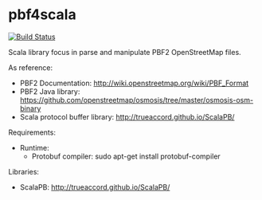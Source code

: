 # pbf4scala
[![Build Status](https://travis-ci.org/angelcervera/pbf4scala.svg)](https://travis-ci.org/angelcervera/pbf4scala)

Scala library focus in parse and manipulate PBF2 OpenStreetMap files.

As reference:

  - PBF2 Documentation: http://wiki.openstreetmap.org/wiki/PBF_Format
  - PBF2 Java library: https://github.com/openstreetmap/osmosis/tree/master/osmosis-osm-binary
  - Scala protocol buffer library: http://trueaccord.github.io/ScalaPB/


Requirements:

  - Runtime:
    - Protobuf compiler: sudo apt-get install protobuf-compiler
    
    
Libraries:

  - ScalaPB: http://trueaccord.github.io/ScalaPB/